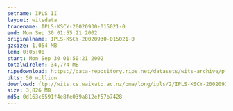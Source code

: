 ```yaml
---
setname: IPLS II
layout: witsdata
tracename: IPLS-KSCY-20020930-015021-0
end: Mon Sep 30 01:55:21 2002
originalname: IPLS-KSCY-20020930-015021-0
gzsize: 1,054 MB
len: 0:05:00
start: Mon Sep 30 01:50:21 2002
totalwirelen: 34,774 MB
ripedownload: https://data-repository.ripe.net/datasets/wits-archive/pma/long/ipls/2/IPLS-KSCY-20020930-015021-0.gz
pkts: 50 million
download: ftp://wits.cs.waikato.ac.nz/pma/long/ipls/2/IPLS-KSCY-20020930-015021-0.gz
size: 3,826 MB
md5: 0d163c6591f4e8fe039a812ef57b7428
---
```

